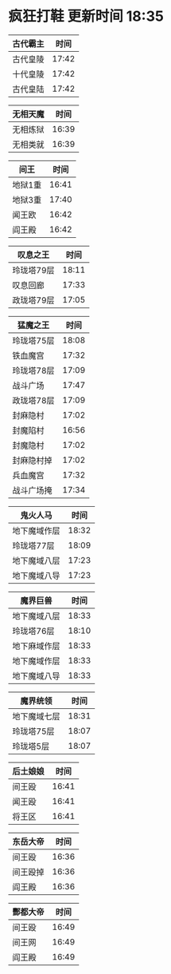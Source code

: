 # 疯狂打鞋 更新时间 18:35

| 古代霸主   | 时间    |
|--------|-------|
| 古代皇陵 | 17:42 |
| 十代皇陵 | 17:42 |
| 古代皇陆 | 17:42 |

| 无相天魔   | 时间    |
|--------|-------|
| 无相炼狱 | 16:39 |
| 无相类就 | 16:39 |

| 间王   | 时间    |
|--------|-------|
| 地狱1重 | 16:41 |
| 地狱3重 | 17:40 |
| 闻王欧 | 16:42 |
| 阎王殿 | 16:42 |

| 叹息之王   | 时间    |
|--------|-------|
| 玲珑塔79层 | 18:11 |
| 叹息回廊 | 17:33 |
| 政珑塔79层 | 17:05 |

| 猛魔之王   | 时间    |
|--------|-------|
| 玲珑塔75层 | 18:08 |
| 铁血魔宫 | 17:32 |
| 玲珑塔78层 | 17:09 |
| 战斗广场 | 17:47 |
| 政珑塔78层 | 17:09 |
| 封麻隐村 | 17:02 |
| 封魔陷村 | 16:56 |
| 封魔隐村 | 17:02 |
| 封麻隐村掉 | 17:02 |
| 兵血魔宫 | 17:32 |
| 战斗广场掩 | 17:34 |

| 鬼火人马   | 时间    |
|--------|-------|
| 地下魔域作层 | 18:32 |
| 玲珑塔77层 | 18:09 |
| 地下魔域八层 | 17:23 |
| 地下魔域八导 | 17:23 |

| 魔界巨兽   | 时间    |
|--------|-------|
| 地下魔域八层 | 18:33 |
| 玲珑塔76层 | 18:10 |
| 地下麻域作层 | 18:33 |
| 地下魔域作层 | 18:33 |
| 地下魔域八导 | 18:33 |

| 魔界统领   | 时间    |
|--------|-------|
| 地下魔域七层 | 18:31 |
| 玲珑塔75层 | 18:07 |
| 玲珑塔5层 | 18:07 |

| 后土娘娘   | 时间    |
|--------|-------|
| 间王殴 | 16:41 |
| 闻王殴 | 16:41 |
| 将王区 | 16:41 |

| 东岳大帝   | 时间    |
|--------|-------|
| 间王殴 | 16:36 |
| 间王殴掉 | 16:36 |
| 阎王殿 | 16:36 |

| 酆都大帝   | 时间    |
|--------|-------|
| 间王殴 | 16:49 |
| 间王网 | 16:49 |
| 阎王殿 | 16:49 |